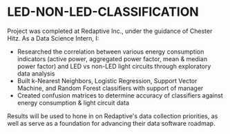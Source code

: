 # LED-NON-LED-CLASSIFICATION

Project was completed at Redaptive Inc., under the guidance of Chester Hitz. As a Data Science Intern, I:
- Researched the correlation between various energy consumption indicators (active power, aggregated power factor, mean & median power factor) and LED vs non-LED light circuits through exploratory data analysis
- Built k-Nearest Neighbors, Logistic Regression, Support Vector Machine, and Random Forest classifiers with support of manager
- Created confusion matrices to determine accuracy of classifiers against energy consumption & light circuit data

Results will be used to hone in on Redaptive's data collection priorities, as well as serve as a foundation for advancing their data software roadmap.

